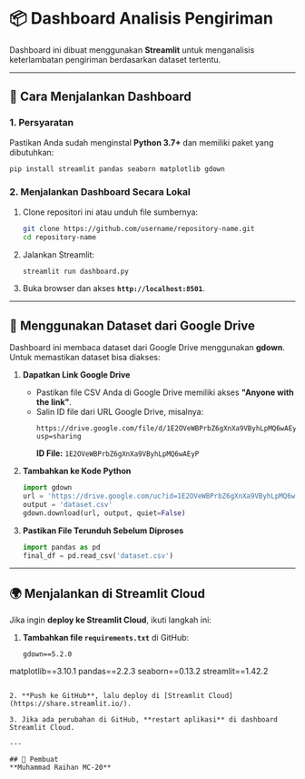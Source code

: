 # 📦 Dashboard Analisis Pengiriman

Dashboard ini dibuat menggunakan **Streamlit** untuk menganalisis keterlambatan pengiriman berdasarkan dataset tertentu.

---

## 🚀 Cara Menjalankan Dashboard

### 1. **Persyaratan**
Pastikan Anda sudah menginstal **Python 3.7+** dan memiliki paket yang dibutuhkan:

```sh
pip install streamlit pandas seaborn matplotlib gdown
```

### 2. **Menjalankan Dashboard Secara Lokal**
1. Clone repositori ini atau unduh file sumbernya:
   ```sh
   git clone https://github.com/username/repository-name.git
   cd repository-name
   ```
2. Jalankan Streamlit:
   ```sh
   streamlit run dashboard.py
   ```
3. Buka browser dan akses **`http://localhost:8501`**.

---

## 📂 Menggunakan Dataset dari Google Drive
Dashboard ini membaca dataset dari Google Drive menggunakan **gdown**. Untuk memastikan dataset bisa diakses:

1. **Dapatkan Link Google Drive**
   - Pastikan file CSV Anda di Google Drive memiliki akses **"Anyone with the link"**.
   - Salin ID file dari URL Google Drive, misalnya:
     ```
     https://drive.google.com/file/d/1E2OVeWBPrbZ6gXnXa9VByhLpMQ6wAEyP/view?usp=sharing
     ```
     **ID File:** `1E2OVeWBPrbZ6gXnXa9VByhLpMQ6wAEyP`

2. **Tambahkan ke Kode Python**
   ```python
   import gdown
   url = 'https://drive.google.com/uc?id=1E2OVeWBPrbZ6gXnXa9VByhLpMQ6wAEyP'
   output = 'dataset.csv'
   gdown.download(url, output, quiet=False)
   ```

3. **Pastikan File Terunduh Sebelum Diproses**
   ```python
   import pandas as pd
   final_df = pd.read_csv('dataset.csv')
   ```

---

## 🌍 Menjalankan di Streamlit Cloud
Jika ingin **deploy ke Streamlit Cloud**, ikuti langkah ini:

1. **Tambahkan file `requirements.txt`** di GitHub:
   ```
   gdown==5.2.0
matplotlib==3.10.1
pandas==2.2.3
seaborn==0.13.2
streamlit==1.42.2

   ```

2. **Push ke GitHub**, lalu deploy di [Streamlit Cloud](https://share.streamlit.io/).

3. Jika ada perubahan di GitHub, **restart aplikasi** di dashboard Streamlit Cloud.

---

## 👤 Pembuat
**Muhammad Raihan MC-20**

